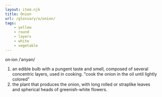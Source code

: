 ```yaml
---
layout: item.njk
title: Onion
url: /glossary/o/onion/
tags:
    - yellow
    - round
    - layers
    - white
    - vegetable
---
```


on·ion
/ˈənyən/

1. an edible bulb with a pungent taste and smell, composed of several concentric layers, used in cooking.
   "cook the onion in the oil until lightly colored"
2. the plant that produces the onion, with long rolled or straplike leaves and spherical heads of greenish-white flowers.
